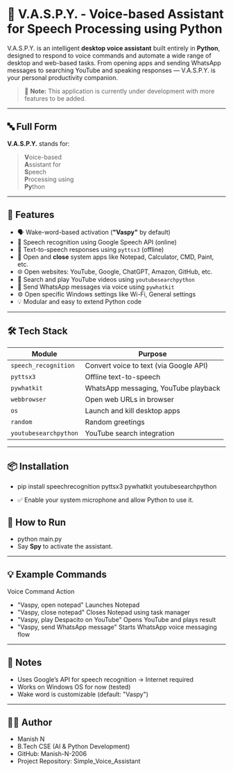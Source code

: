 # 🤖 V.A.S.P.Y. - Voice-based Assistant for Speech Processing using Python

V.A.S.P.Y. is an intelligent **desktop voice assistant** built entirely in **Python**, designed to respond to voice commands and automate a wide range of desktop and web-based tasks. From opening apps and sending WhatsApp messages to searching YouTube and speaking responses — V.A.S.P.Y. is your personal productivity companion.

> 🚧 **Note:** This application is currently under development with more features to be added.

---

## 🔤 Full Form

**V.A.S.P.Y.** stands for:

> **V**oice-based  
> **A**ssistant for  
> **S**peech  
> **P**rocessing using  
> **Py**thon

---

## 🎯 Features

- 🗣️ Wake-word-based activation (**"Vaspy"** by default)
- 🧠 Speech recognition using Google Speech API (online)
- 🎤 Text-to-speech responses using `pyttsx3` (offline)
- 📂 Open and **close** system apps like Notepad, Calculator, CMD, Paint, etc.
- 🌐 Open websites: YouTube, Google, ChatGPT, Amazon, GitHub, etc.
- 🎵 Search and play YouTube videos using `youtubesearchpython`
- 💬 Send WhatsApp messages via voice using `pywhatkit`
- ⚙️ Open specific Windows settings like Wi-Fi, General settings
- 💡 Modular and easy to extend Python code

---

## 🛠 Tech Stack

| Module                  | Purpose                                 |
|-------------------------|------------------------------------------|
| `speech_recognition`    | Convert voice to text (via Google API)   |
| `pyttsx3`               | Offline text-to-speech                   |
| `pywhatkit`             | WhatsApp messaging, YouTube playback     |
| `webbrowser`            | Open web URLs in browser                 |
| `os`                    | Launch and kill desktop apps             |
| `random`                | Random greetings                        |
| `youtubesearchpython`   | YouTube search integration               |

---

## 📦 Installation

- pip install speechrecognition pyttsx3 pywhatkit youtubesearchpython
  
- ✅ Enable your system microphone and allow Python to use it.

## 🚀 How to Run

- python main.py
- Say **Spy** to activate the assistant.

---

## 💡 Example Commands

Voice Command	Action
- "Vaspy, open notepad"	Launches Notepad
- "Vaspy, close notepad"	Closes Notepad using task manager
- "Vaspy, play Despacito on YouTube"	Opens YouTube and plays result
- "Vaspy, send WhatsApp message"	Starts WhatsApp voice messaging flow

---

## 🔐 Notes

- Uses Google’s API for speech recognition → Internet required
- Works on Windows OS for now (tested)
- Wake word is customizable (default: "Vaspy")

---

## 🧑‍💻 Author

- Manish N
- B.Tech CSE (AI & Python Development)
- GitHub: Manish-N-2006
- Project Repository: Simple_Voice_Assistant
